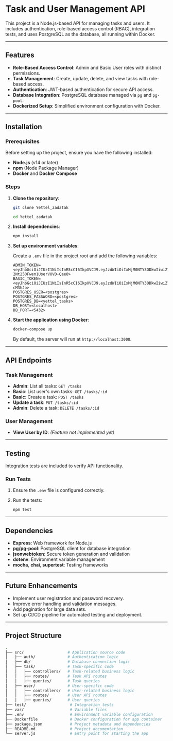 # Task and User Management API

This project is a Node.js-based API for managing tasks and users. It includes authentication, role-based access control (RBAC), integration tests, and uses PostgreSQL as the database, all running within Docker.

---

## Features

- **Role-Based Access Control**: Admin and Basic User roles with distinct permissions.
- **Task Management**: Create, update, delete, and view tasks with role-based access.
- **Authentication**: JWT-based authentication for secure API access.
- **Database Integration**: PostgreSQL database managed via `pg` and `pg-pool`.
- **Dockerized Setup**: Simplified environment configuration with Docker.

---

## Installation

### Prerequisites

Before setting up the project, ensure you have the following installed:

- **Node.js** (v14 or later)
- **npm** (Node Package Manager)
- **Docker** and **Docker Compose**

### Steps

1. **Clone the repository**:

    ```bash
    git clone Yettel_zadatak

    cd Yettel_zadatak

    ```

2. **Install dependencies**:

    ```bash
    npm install
    ```

3. **Set up environment variables**:

    Create a `.env` file in the project root and add the following variables:

    ```plaintext
    ADMIN_TOKEN=<eyJhbGciOiJIUzI1NiIsInR5cCI6IkpXVCJ9.eyJzdWIiOiIxMjM0NTY3ODkwIiwiZW1haWwiOiJqYW5lLnNtaXRoQGV4YW1wbGUuY29tIiwicGFzc3dvcmQiOjEyM30.N0XyxvraWN9ZgUgQXh-2Nt250Fwen1UserVOVD-Qae8>
    BASIC_TOKEN=<eyJhbGciOiJIUzI1NiIsInR5cCI6IkpXVCJ9.eyJzdWIiOiIxMjM0NTY3ODkwIiwiZW1haWwiOiJqb2huLmRvZUBleGFtcGxlLmNvbSIsInBhc3N3b3JkIjoxMjN9.pwqgNnGWrs0mwkVJlcNSQjsBBK98wbZtOl8Y-cM3hJo>
    POSTGRES_USER=<postgres>
    POSTGRES_PASSWORD=<postgres>
    POSTGRES_DB=<yettel_tasks>
    DB_HOST=<localhost>
    DB_PORT=<5432>
    ```

4. **Start the application using Docker**:

    ```bash
    docker-compose up
    ```

    By default, the server will run at `http://localhost:3000`.

---

## API Endpoints

### Task Management

- **Admin**: List all tasks: `GET /tasks`
- **Basic**: List user's own tasks: `GET /tasks/:id`
- **Basic**: Create a task: `POST /tasks`
- **Update a task**: `PUT /tasks/:id`
- **Admin**: Delete a task: `DELETE /tasks/:id`

### User Management

- **View User by ID**: *(Feature not implemented yet)*

---

## Testing

Integration tests are included to verify API functionality.

### Run Tests

1. Ensure the `.env` file is configured correctly.
2. Run the tests:

    ```bash
    npm test
    ```

---

## Dependencies

- **Express**: Web framework for Node.js
- **pg/pg-pool**: PostgreSQL client for database integration
- **jsonwebtoken**: Secure token generation and validation
- **dotenv**: Environment variable management
- **mocha**, **chai**, **supertest**: Testing frameworks

---

## Future Enhancements

- Implement user registration and password recovery.
- Improve error handling and validation messages.
- Add pagination for large data sets.
- Set up CI/CD pipeline for automated testing and deployment.

---

## Project Structure

```bash
.
├── src/                   # Application source code
│   ├── auth/              # Authentication logic
│   ├── db/                # Database connection logic
│   ├── task/              # Task-specific code
│   │   ├── controllers/   # Task-related business logic
│   │   ├── routes/        # Task API routes
│   │   ├── queries/       # Task queries
│   ├── user/              # User-specific code
│   │   ├── controllers/   # User-related business logic
│   │   ├── routes/        # User API routes
│   │   ├── queries/       # User queries
├── test/                   # Integration tests
├── var/                    # Variable files
├── .env                    # Environment variable configuration
├── Dockerfile              # Docker configuration for app container
├── package.json            # Project metadata and dependencies
├── README.md               # Project documentation
└── server.js               # Entry point for starting the app

